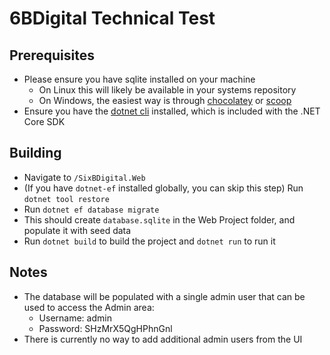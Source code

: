 # 6BDigital Technical Test

## Prerequisites

-   Please ensure you have sqlite installed on your machine
    -   On Linux this will likely be available in your systems repository
    -   On Windows, the easiest way is through [chocolatey](https://chocolatey.org) or [scoop](https://scoop.sh/)
-   Ensure you have the [dotnet cli](https://docs.microsoft.com/en-us/dotnet/core/tools/) installed, which is included with the .NET Core SDK

## Building

-   Navigate to `/SixBDigital.Web`
-   (If you have `dotnet-ef` installed globally, you can skip this step) Run `dotnet tool restore`
-   Run `dotnet ef database migrate`
-   This should create `database.sqlite` in the Web Project folder, and populate it with seed data
-   Run `dotnet build` to build the project and `dotnet run` to run it

## Notes

-   The database will be populated with a single admin user that can be used to access the Admin area:
    -   Username: admin
    -   Password: SHzMrX5QgHPhnGnl
-   There is currently no way to add additional admin users from the UI
